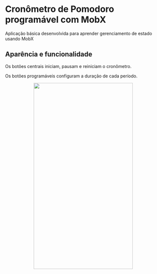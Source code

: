 # Cronômetro de Pomodoro programável com MobX

Aplicação básica desenvolvida para aprender gerenciamento de estado usando MobX

## Aparência e funcionalidade
Os botões centrais iniciam, pausam e reiniciam o cronômetro.

Os botões programáveis configuram a duração de cada período.
<p align="center">
  <img width="320" height="600" src="https://github.com/samucaled/pomodoro/assets/51224224/6e1ae328-c017-4e60-b793-e2fa17f1b487">
</p>
